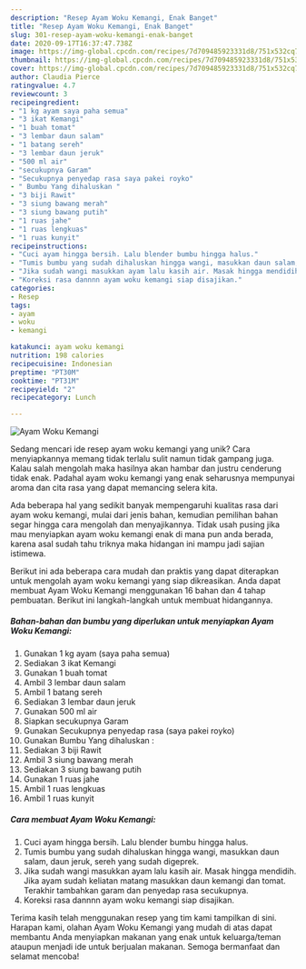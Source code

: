 ```yaml
---
description: "Resep Ayam Woku Kemangi, Enak Banget"
title: "Resep Ayam Woku Kemangi, Enak Banget"
slug: 301-resep-ayam-woku-kemangi-enak-banget
date: 2020-09-17T16:37:47.738Z
image: https://img-global.cpcdn.com/recipes/7d709485923331d8/751x532cq70/ayam-woku-kemangi-foto-resep-utama.jpg
thumbnail: https://img-global.cpcdn.com/recipes/7d709485923331d8/751x532cq70/ayam-woku-kemangi-foto-resep-utama.jpg
cover: https://img-global.cpcdn.com/recipes/7d709485923331d8/751x532cq70/ayam-woku-kemangi-foto-resep-utama.jpg
author: Claudia Pierce
ratingvalue: 4.7
reviewcount: 3
recipeingredient:
- "1 kg ayam saya paha semua"
- "3 ikat Kemangi"
- "1 buah tomat"
- "3 lembar daun salam"
- "1 batang sereh"
- "3 lembar daun jeruk"
- "500 ml air"
- "secukupnya Garam"
- "Secukupnya penyedap rasa saya pakei royko"
- " Bumbu Yang dihaluskan "
- "3 biji Rawit"
- "3 siung bawang merah"
- "3 siung bawang putih"
- "1 ruas jahe"
- "1 ruas lengkuas"
- "1 ruas kunyit"
recipeinstructions:
- "Cuci ayam hingga bersih. Lalu blender bumbu hingga halus."
- "Tumis bumbu yang sudah dihaluskan hingga wangi, masukkan daun salam, daun jeruk, sereh yang sudah digeprek."
- "Jika sudah wangi masukkan ayam lalu kasih air. Masak hingga mendidih. Jika ayam sudah keliatan matang masukkan daun kemangi dan tomat. Terakhir tambahkan garam dan penyedap rasa secukupnya."
- "Koreksi rasa dannnn ayam woku kemangi siap disajikan."
categories:
- Resep
tags:
- ayam
- woku
- kemangi

katakunci: ayam woku kemangi 
nutrition: 198 calories
recipecuisine: Indonesian
preptime: "PT30M"
cooktime: "PT31M"
recipeyield: "2"
recipecategory: Lunch

---
```



![Ayam Woku Kemangi](https://img-global.cpcdn.com/recipes/7d709485923331d8/751x532cq70/ayam-woku-kemangi-foto-resep-utama.jpg)

Sedang mencari ide resep ayam woku kemangi yang unik? Cara menyiapkannya memang tidak terlalu sulit namun tidak gampang juga. Kalau salah mengolah maka hasilnya akan hambar dan justru cenderung tidak enak. Padahal ayam woku kemangi yang enak seharusnya mempunyai aroma dan cita rasa yang dapat memancing selera kita.



Ada beberapa hal yang sedikit banyak mempengaruhi kualitas rasa dari ayam woku kemangi, mulai dari jenis bahan, kemudian pemilihan bahan segar hingga cara mengolah dan menyajikannya. Tidak usah pusing jika mau menyiapkan ayam woku kemangi enak di mana pun anda berada, karena asal sudah tahu triknya maka hidangan ini mampu jadi sajian istimewa.


Berikut ini ada beberapa cara mudah dan praktis yang dapat diterapkan untuk mengolah ayam woku kemangi yang siap dikreasikan. Anda dapat membuat Ayam Woku Kemangi menggunakan 16 bahan dan 4 tahap pembuatan. Berikut ini langkah-langkah untuk membuat hidangannya.

<!--inarticleads1-->

##### Bahan-bahan dan bumbu yang diperlukan untuk menyiapkan Ayam Woku Kemangi:

1. Gunakan 1 kg ayam (saya paha semua)
1. Sediakan 3 ikat Kemangi
1. Gunakan 1 buah tomat
1. Ambil 3 lembar daun salam
1. Ambil 1 batang sereh
1. Sediakan 3 lembar daun jeruk
1. Gunakan 500 ml air
1. Siapkan secukupnya Garam
1. Gunakan Secukupnya penyedap rasa (saya pakei royko)
1. Gunakan  Bumbu Yang dihaluskan :
1. Sediakan 3 biji Rawit
1. Ambil 3 siung bawang merah
1. Sediakan 3 siung bawang putih
1. Gunakan 1 ruas jahe
1. Ambil 1 ruas lengkuas
1. Ambil 1 ruas kunyit




<!--inarticleads2-->

##### Cara membuat Ayam Woku Kemangi:

1. Cuci ayam hingga bersih. Lalu blender bumbu hingga halus.
1. Tumis bumbu yang sudah dihaluskan hingga wangi, masukkan daun salam, daun jeruk, sereh yang sudah digeprek.
1. Jika sudah wangi masukkan ayam lalu kasih air. Masak hingga mendidih. Jika ayam sudah keliatan matang masukkan daun kemangi dan tomat. Terakhir tambahkan garam dan penyedap rasa secukupnya.
1. Koreksi rasa dannnn ayam woku kemangi siap disajikan.




Terima kasih telah menggunakan resep yang tim kami tampilkan di sini. Harapan kami, olahan Ayam Woku Kemangi yang mudah di atas dapat membantu Anda menyiapkan makanan yang enak untuk keluarga/teman ataupun menjadi ide untuk berjualan makanan. Semoga bermanfaat dan selamat mencoba!
